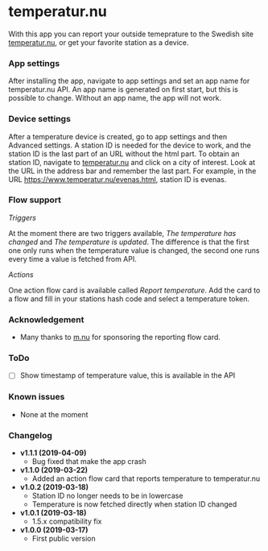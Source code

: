 # temperatur.nu
With this app you can report your outside temeprature to the Swedish site [temperatur.nu](http://www.temperatur.nu), or get your favorite station as a device.

### App settings
After installing the app, navigate to app settings and set an app name for temperatur.nu API. An app name is generated on first start, but this is possible to change. Without an app name, the app will not work.

### Device settings
After a temperature device is created, go to app settings and then Advanced settings. A station ID is needed for the device to work, and the station ID is the last part of an URL without the html part. To obtain an station ID, navigate to [temperatur.nu](http://www.temperatur.nu) and click on a city of interest. Look at the URL in the address bar and remember the last part. For example, in the URL https://www.temperatur.nu/evenas.html, station ID is evenas.

### Flow support
*Triggers*

At the moment there are two triggers available, *The temperature has changed* and *The temperature is updated*. The difference is that the first one only runs when the temperature value is changed, the second one runs every time a value is fetched from API.

*Actions*

One action flow card is available called *Report temperature*. Add the card to a flow and fill in your stations hash code and select a temperature token.

### Acknowledgement
 - Many thanks to [m.nu](http://www.m.nu) for sponsoring the reporting flow card.

### ToDo
- [ ] Show timestamp of temperature value, this is available in the API

### Known issues
- None at the moment

### Changelog
- **v1.1.1 (2019-04-09)**
  - Bug fixed that make the app crash
- **v1.1.0 (2019-03-22)**
  - Added an action flow card that reports temperature to temperatur.nu
- **v1.0.2 (2019-03-18)**
  - Station ID no longer needs to be in lowercase
  - Temperature is now fetched directly when station ID changed
- **v1.0.1 (2019-03-18)**
  - 1.5.x compatibility fix
- **v1.0.0 (2019-03-17)**
  - First public version
